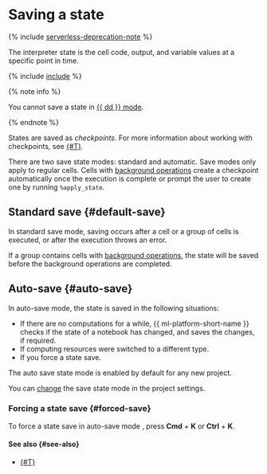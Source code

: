 # Saving a state

{% include [serverless-deprecation-note](../../_includes/datasphere/serverless-deprecation-note.md) %}

The interpreter state is the cell code, output, and variable values at a specific point in time.

{% include [include](../../_includes/datasphere/saving-variables-warn.md) %}

{% note info %}

You cannot save a state in [{{ dd }} mode](project.md#dedicated).

{% endnote %}

States are saved as _checkpoints_. For more information about working with checkpoints, see [{#T}](../operations/projects/checkpoints.md).

There are two save state modes: standard and automatic. Save modes only apply to regular cells. Cells with [background operations](async.md) create a checkpoint automatically once the execution is complete or prompt the user to create one by running `%apply_state`.

## Standard save {#default-save}

In standard save mode, saving occurs after a cell or a group of cells is executed, or after the execution throws an error.

If a group contains cells with [background operations](async.md), the state will be saved before the background operations are completed.

## Auto-save {#auto-save}

In auto-save mode, the state is saved in the following situations:

* If there are no computations for a while, {{ ml-platform-short-name }} checks if the state of a notebook has changed, and saves the changes, if required.
* If computing resources were switched to a different type.
* If you force a state save.

The auto save state mode is enabled by default for any new project.

You can [change](../operations/projects/update.md) the save state mode in the project settings.

### Forcing a state save {#forced-save}

To force a state save in auto-save mode , press **Cmd** + **K** or **Ctrl** + **K**.

#### See also {#see-also}

* [{#T}](../operations/projects/checkpoints.md)